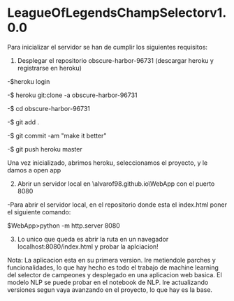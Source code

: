 # LeagueOfLegendsChampSelectorv1.0.0

Para inicializar el servidor se han de cumplir los siguientes requisitos:
1. Desplegar el repositorio obscure-harbor-96731 (descargar heroku y registrarse en heroku)

  -$heroku login
  
  -$ heroku git:clone -a obscure-harbor-96731 
  
  -$ cd obscure-harbor-96731
  
  -$ git add .
  
  -$ git commit -am "make it better"
  
  -$ git push heroku master
  
  Una vez inicializado, abrimos heroku, seleccionamos el proyecto, y le damos a open app
 
 2. Abrir un servidor local en \alvarof98.github.io\WebApp con el puerto 8080
 
 -Para abrir el servidor local, en el repositorio donde esta el index.html poner el siguiente comando:
 
 $WebApp>python -m http.server 8080
 
 3. Lo unico que queda es abrir la ruta en un navegador localhost:8080/index.html y probar la aplciacion!
 
 Nota: La aplicacion esta en su primera version. Ire metiendole parches y funcionalidades, lo que hay hecho es todo el trabajo de machine learning del selector de campeones y desplegado en una aplicacion web basica. El modelo NLP se puede probar en el notebook de NLP. Ire actualizando versiones segun vaya avanzando en el proyecto, lo que hay es la base.
 

